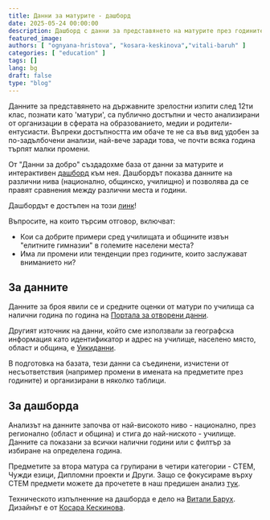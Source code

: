 ```yaml
---
title: Данни за матурите - дашборд
date: 2025-05-24 00:00:00
description: Дашборд с данни за представянето на матурите през годините
featured_image:
authors: [ "ognyana-hristova", "kosara-keskinova","vitali-baruh" ]
categories: [ "education" ]
tags: []
lang: bg
draft: false
type: "blog"
---
```


Данните за представянето на държавните зрелостни изпити след 12ти клас, познати като 'матури', са публично достъпни и често анализирани от организации в сферата на образованието, медии и родители-ентусиасти. Въпреки достъпността им обаче те не са във вид удобен за по-задълбочени анализи, най-вече заради това, че почти всяка година търпят малки промени.

От "Данни за добро" създадохме база от данни за матурите и интерактивен [дашборд](https://dashboards.data-for-good.bg/eddata/) към нея. Дашбордът показва данните на различни нива (национално, общинско, училищно) и позволява да се правят сравнения между различни места и години.

Дашбордът е достъпен на този [линк](https://dashboards.data-for-good.bg/eddata/)!

Въпросите, на които търсим отговор, включват:
* Кои са добрите примери сред училищата и общините извън "елитните гимназии" в големите населени места?
* Има ли промени или тенденции през годините, които заслужават вниманието ни?

## За данните

Данните за броя явили се и средните оценки от матури по училища са налични година по година на [Портала за отворени данни](https://data.egov.bg/).

Другият източник на данни, който сме използвали за географска информация като идентификатор и адрес на училище, населено място, област и община, е [Уикиданни](https://www.wikidata.org/wiki/Wikidata:WikiProject_Bulgaria/Administrative_Entities).

В подготовка на базата, тези данни са съединени, изчистени от несъответствия (например промени в имената на предметите през годините) и организирани в няколко таблици.

## За дашборда

Анализът на данните започва от най-високото ниво - национално, през регионално (област и община) и стига до най-ниското - училище. Данните са показани за всички налични години или с филтър за избиране на определена година.

Предметите за втора матура са групирани в четири категории - СТЕМ, Чужди езици, Дипломни проекти и Други. Защо се фокусираме върху СТЕМ предмети можете да прочетете в наш предишен анализ [тук](https://data-for-good.bg/posts/2022-12-23-stem-maturi-2021/).

Техническото изпълненние на дашборда е дело на [Витали Барух](https://data-for-good.bg/authors/vitali-baruh/). Дизайнът е от [Косара Кескинова](https://data-for-good.bg/authors/kosara-keskinova/).